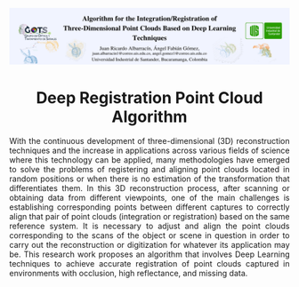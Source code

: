 <div id="top"></div>

<br />
<div align="center">
  <a>
    <img heigth="8" src="BannerDeepIntegration.png" alt="Banner">
  </a>

  <h1 align="center">Deep Registration Point Cloud Algorithm</h1>

</div>
<p align="justify">With the continuous development of three-dimensional (3D) reconstruction techniques and the increase in applications across various fields of science where this technology can be applied, many methodologies have emerged to solve the problems of registering and aligning point clouds located in random positions or when there is no estimation of the transformation that differentiates them. In this 3D reconstruction process, after scanning or obtaining data from different viewpoints, one of the main challenges is establishing corresponding points between different captures to correctly align that pair of point clouds (integration or registration) based on the same reference system. It is necessary to adjust and align the point clouds corresponding to the scans of the object or scene in question in order to carry out the reconstruction or digitization for whatever its application may be. This research work proposes an algorithm that involves Deep Learning techniques to achieve accurate registration of point clouds captured in environments with occlusion, high reflectance, and missing data.<p/>


